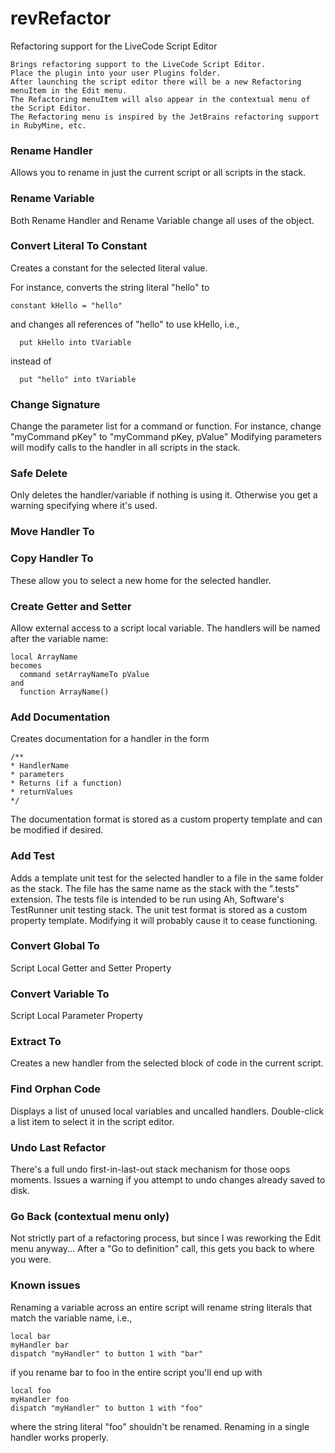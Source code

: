 # revRefactor
Refactoring support for the LiveCode Script Editor

    Brings refactoring support to the LiveCode Script Editor.
    Place the plugin into your user Plugins folder.
    After launching the script editor there will be a new Refactoring menuItem in the Edit menu.
    The Refactoring menuItem will also appear in the contextual menu of the Script Editor.
    The Refactoring menu is inspired by the JetBrains refactoring support in RubyMine, etc.

### Rename Handler
Allows you to rename in just the current script or all scripts in the stack.

### Rename Variable
Both Rename Handler and Rename Variable change all uses of the object.

### Convert Literal To Constant
Creates a constant for the selected literal value.

For instance, converts the string literal "hello" to

    constant kHello = "hello"

and changes all references of "hello" to use kHello, i.e.,

      put kHello into tVariable

instead of

      put "hello" into tVariable

### Change Signature
Change the parameter list for a command or function.
For instance, change "myCommand pKey" to "myCommand pKey, pValue"
Modifying parameters will modify calls to the handler in all scripts in the stack.

### Safe Delete
Only deletes the handler/variable if nothing is using it.
Otherwise you get a warning specifying where it's used.

### Move Handler To
### Copy Handler To
These allow you to select a new home for the selected handler.

### Create Getter and Setter
Allow external access to a script local variable.
The handlers will be named after the variable name:

    local ArrayName
    becomes
      command setArrayNameTo pValue
    and
      function ArrayName()

### Add Documentation
Creates documentation for a handler in the form

    /**
    * HandlerName
    * parameters
    * Returns (if a function)
    * returnValues
    */

The documentation format is stored as a custom property template and can be modified if desired.

### Add Test
Adds a template unit test for the selected handler to a file in the same folder as the stack.
The file has the same name as the stack with the ".tests" extension.
The tests file is intended to be run using Ah, Software's TestRunner unit testing stack.
The unit test format is stored as a custom property template.
Modifying it will probably cause it to cease functioning.

### Convert Global To
Script Local
Getter and Setter
Property

### Convert Variable To
Script Local
Parameter
Property

### Extract To
Creates a new handler from the selected block of code in the current script.

### Find Orphan Code
Displays a list of unused local variables and uncalled handlers.
Double-click a list item to select it in the script editor.

### Undo Last Refactor
There's a full undo first-in-last-out stack mechanism for those oops moments.
Issues a warning if you attempt to undo changes already saved to disk.

### Go Back (contextual menu only)
Not strictly part of a refactoring process, but since I was reworking the Edit menu anyway...
After a "Go to definition" call, this gets you back to where you were.

### Known issues

Renaming a variable across an entire script will rename string literals that match the variable name, i.e.,

    local bar
    myHandler bar
    dispatch "myHandler" to button 1 with "bar"

if you rename bar to foo in the entire script you'll end up with

    local foo
    myHandler foo
    dispatch "myHandler" to button 1 with "foo"

where the string literal "foo" shouldn't be renamed.
Renaming in a single handler works properly.

    
